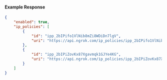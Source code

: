 <!-- Code generated for API Clients. DO NOT EDIT. -->

#### Example Response

```json
{
	"enabled": true,
	"ip_policies": [
		{
			"id": "ipp_2bIPifo1VlNib8mZi8WDiDn7lgV",
			"uri": "https://api.ngrok.com/ip_policies/ipp_2bIPifo1VlNib8mZi8WDiDn7lgV"
		},
		{
			"id": "ipp_2bIPiZovKx87Xgavmqk1GJYe4KG",
			"uri": "https://api.ngrok.com/ip_policies/ipp_2bIPiZovKx87Xgavmqk1GJYe4KG"
		}
	]
}
```
